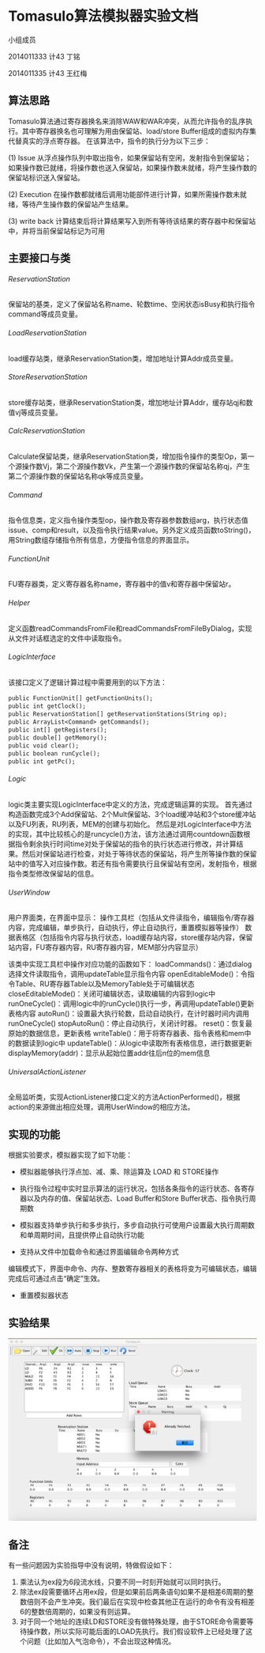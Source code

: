 # Tomasulo算法模拟器实验文档

小组成员

2014011333 计43 丁铭 

2014011335 计43 王红梅

## 算法思路
Tomasulo算法通过寄存器换名来消除WAW和WAR冲突，从而允许指令的乱序执行。其中寄存器换名也可理解为用由保留站、load/store Buffer组成的虚拟内存集代替真实的浮点寄存器。
在该算法中，指令的执行分为以下三步：

(1) Issue
从浮点操作队列中取出指令，如果保留站有空闲，发射指令到保留站；
如果操作数已就绪，将操作数也送入保留站，如果操作数未就绪，将产生操作数的保留站标识送入保留站。

(2) Execution
在操作数都就绪后调用功能部件进行计算，如果所需操作数未就绪，等待产生操作数的保留站产生结果。

(3) write back
计算结束后将计算结果写入到所有等待该结果的寄存器中和保留站中，并将当前保留站标记为可用

## 主要接口与类
###### ReservationStation
保留站的基类，定义了保留站名称name、轮数time、空闲状态isBusy和执行指令command等成员变量。
###### LoadReservationStation
load缓存站类，继承ReservationStation类，增加地址计算Addr成员变量。
###### StoreReservationStation
store缓存站类，继承ReservationStation类，增加地址计算Addr，缓存站qj和数值vj等成员变量。
###### CalcReservationStation
Calculate保留站类，继承ReservationStation类，增加指令操作的类型Op，第一个源操作数Vj，第二个源操作数Vk，产生第一个源操作数的保留站名称qj，产生第二个源操作数的保留站名称qk等成员变量。
###### Command
指令信息类，定义指令操作类型op，操作数及寄存器参数数组arg，执行状态值issue、comp和result，以及指令执行结果value。另外定义成员函数toString()，用String数组存储指令所有信息，方便指令信息的界面显示。
###### FunctionUnit
FU寄存器类，定义寄存器名称name，寄存器中的值v和寄存器中保留站r。
###### Helper
定义函数readCommandsFromFile和readCommandsFromFileByDialog，实现从文件对话框选定的文件中读取指令。
###### LogicInterface
该接口定义了逻辑计算过程中需要用到的以下方法：

```
public FunctionUnit[] getFunctionUnits();
public int getClock();
public ReservationStation[] getReservationStations(String op);
public ArrayList<Command> getCommands();
public int[] getRegisters();
public double[] getMemory();
public void clear();
public boolean runCycle();
public int getPc();
```
###### Logic
logic类主要实现LogicInterface中定义的方法，完成逻辑运算的实现。
首先通过构造函数完成3个Add保留站、2个Mult保留站、3个load缓冲站和3个store缓冲站以及FU列表，RU列表，MEM的创建与初始化。
然后是对LogicInterface中方法的实现，其中比较核心的是runcycle()方法，该方法通过调用countdown函数根据指令剩余执行时间time对处于保留站的指令的执行状态进行修改，并计算结果。然后对保留站进行检查，对处于等待状态的保留站，将产生所等操作数的保留站中的值写入对应操作数。若还有指令需要执行且保留站有空闲，发射指令，根据指令类型修改保留站的信息。

###### UserWindow
用户界面类，在界面中显示：
操作工具栏（包括从文件读指令，编辑指令/寄存器内容，完成编辑，单步执行，自动执行，停止自动执行，重置模拟器等操作）
数据表格区（包括指令内容与执行状态，load缓存站内容，store缓存站内容，保留站内容，FU寄存器内容，RU寄存器内容，MEM部分内容显示）

该类中实现工具栏中操作对应功能的函数如下：
loadCommands()：通过dialog选择文件读取指令，调用updateTable显示指令内容
openEditableMode()：令指令Table、RU寄存器Table以及MemoryTable处于可编辑状态
closeEditableMode()：关闭可编辑状态，读取编辑的内容到logic中
runOneCycle()：调用logic中的runCycle()执行一步，再调用updateTable()更新表格内容
autoRun()：设置最大执行轮数，启动自动执行，在计时器时间内调用runOneCycle()
stopAutoRun()：停止自动执行，关闭计时器。
reset()：恢复最原始的数据信息，更新表格
writeTable()：用于将寄存器表、指令表格和mem中的数据读到logic中
updateTable()：从logic中读取所有表格信息，进行数据更新
displayMemory(addr)：显示从起始位置addr往后n位的mem信息
###### UniversalActionListener
全局监听类，实现ActionListener接口定义的方法ActionPerformed()，根据action的来源做出相应处理，调用UserWindow的相应方法。

## 实现的功能

根据实验要求，模拟器实现了如下功能：

* 模拟器能够执行浮点加、减、乘、除运算及 LOAD 和 STORE操作

* 执行指令过程中实时显示算法的运行状况，包括各条指令的运行状态、各寄存器以及内存的值、保留站状态、Load Buffer和Store Buffer状态、指令执行周期数

* 模拟器支持单步执行和多步执行，多步自动执行可使用户设置最大执行周期数和单周期时间，且提供停止自动执行功能

* 支持从文件中加载命令和通过界面编辑命令两种方式

 编辑模式下，界面中命令、内存、整数寄存器相关的表格将变为可编辑状态，编辑完成后可通过点击“确定”生效。

* 重置模拟器状态

## 实验结果
![image](./1.png)
## 备注
有一些问题因为实验指导中没有说明，特做假设如下：

1. 乘法认为ex段为6段流水线，只要不同一时刻开始就可以同时执行。
2. 除法ex段需要循环占用ex段，但是如果前后两条语句如果不是相差6周期的整数倍则不会产生冲突。我们最后在实现中检查其他正在运行的命令有没有相差6的整数倍周期的，如果没有则运算。
3. 对于同一个地址的连续LD和STORE没有做特殊处理，由于STORE命令需要等待操作数，所以实际可能后面的LOAD先执行。我们假设软件上已经处理了这个问题（比如加入气泡命令），不会出现这种情况。